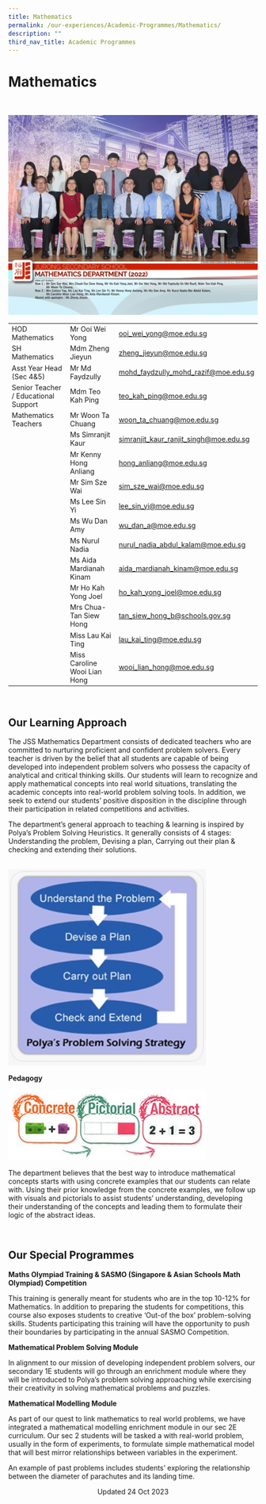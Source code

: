 ```yaml
---
title: Mathematics
permalink: /our-experiences/Academic-Programmes/Mathematics/
description: ""
third_nav_title: Academic Programmes
---
```

# Mathematics 
<br>

![](/images/js_Mathematics%20Department.jpg)


|  |  |  |
| -------- | -------- | -------- |
| HOD Mathematics   | Mr Ooi Wei Yong    | [ooi\_wei\_yong@moe.edu.sg](mailto:ooi_wei_yong@moe.edu.sg)    |
| SH Mathematics   | Mdm Zheng Jieyun    | [zheng\_jieyun@moe.edu.sg](mailto:zheng_jieyun@moe.edu.sg)    |
|  Asst Year Head (Sec 4&amp;5) | Mr Md Faydzully   | [mohd\_faydzully\_mohd\_razif@moe.edu.sg](mailto:mohd_faydzully_mohd_razif@moe.edu.sg)   |
|Senior Teacher /  Educational Support    | Mdm Teo Kah Ping    | [teo\_kah\_ping@moe.edu.sg](mailto:teo_kah_ping@moe.edu.sg)   |
| Mathematics Teachers    | Mr Woon Ta Chuang     | [woon\_ta\_chuang@moe.edu.sg](mailto:woon_ta_chuang@moe.edu.sg)   |
|    | Ms Simranjit Kaur    | [simranjit\_kaur\_ranjit\_singh@moe.edu.sg](mailto:simranjit_kaur_ranjit_singh@moe.edu.sg)   |
|    | Mr Kenny Hong Anliang   |[hong\_anliang@moe.edu.sg](mailto:hong_anliang@moe.edu.sg)     |
|     | Mr Sim Sze Wai  | [sim\_sze\_wai@moe.edu.sg](mailto:sim_sze_wai@moe.edu.sg)    |
|   | Ms Lee Sin Yi    | [lee\_sin\_yi@moe.edu.sg](mailto:lee_sin_yi@moe.edu.sg)   |
|     | Ms Wu Dan Amy   | [wu\_dan\_a@moe.edu.sg](mailto:wu_dan_a@moe.edu.sg)    |
|      | Ms Nurul Nadia  | [nurul\_nadia\_abdul\_kalam@moe.edu.sg](mailto:nurul_nadia_abdul_kalam@moe.edu.sg)    |
|     | Ms Aida Mardianah Kinam   | [aida\_mardianah\_kinam@moe.edu.sg](mailto:aida_mardianah_kinam@moe.edu.sg)    |
|     | Mr Ho Kah Yong Joel   | [ho\_kah\_yong\_joel@moe.edu.sg](mailto:ho_kah_yong_joel@moe.edu.sg)     |
|     | Mrs Chua-Tan Siew Hong     | [tan\_siew\_hong\_b@schools.gov.sg](mailto:tan_siew_hong_b@schools.gov.sg)    |
|    | Miss Lau Kai Ting     | [lau\_kai\_ting@moe.edu.sg](mailto:lau_kai_ting@moe.edu.sg)   |
|    | Miss Caroline Wooi Lian Hong     | [wooi\_lian\_hong@moe.edu.sg](mailto:wooi_lian_hong@moe.edu.sg)    |

<br>

## Our Learning Approach

The JSS Mathematics Department consists of dedicated teachers who are committed to nurturing proficient and confident problem solvers. Every teacher is driven by the belief that all students are capable of being developed into independent problem solvers who possess the capacity of analytical and critical thinking skills. Our students will learn to recognize and apply mathematical concepts into real world situations, translating the academic concepts into real-world problem solving tools. In addition, we seek to extend our students’ positive disposition in the discipline through their participation in related competitions and activities.

  

The department’s general approach to teaching &amp; learning is inspired by Polya’s Problem Solving Heuristics. It generally consists of 4 stages: Understanding the problem, Devising a plan, Carrying out their plan &amp; checking and extending their solutions.

<br>

<img src="/images/JS_11%20Math.jpg" style="height: auto;width:400px;">

<b>Pedagogy</b>

<img src="/images/JS_12%20Math.jpg" style="height: auto;width:400px;">

The department believes that the best way to introduce mathematical concepts starts with using concrete examples that our students can relate with. Using their prior knowledge from the concrete examples, we follow up with visuals and pictorials to assist students’ understanding, developing their understanding of the concepts and leading them to formulate their logic of the abstract ideas.

<br>

## Our Special Programmes


**Maths Olympiad Training &amp; SASMO (Singapore &amp; Asian Schools Math Olympiad) Competition**

  

This training is generally meant for students who are in the top 10-12% for Mathematics. In addition to preparing the students for competitions, this course also exposes students to creative ‘Out-of the box’ problem-solving skills. Students participating this training will have the opportunity to push their boundaries by participating in the annual SASMO Competition.

  

**Mathematical Problem Solving Module**

  

In alignment to our mission of developing independent problem solvers, our secondary 1E students will go through an enrichment module where they will be introduced to Polya’s problem solving approaching while exercising their creativity in solving mathematical problems and puzzles.

  

**Mathematical Modelling Module**

  

As part of our quest to link mathematics to real world problems, we have integrated a mathematical modelling enrichment module in our sec 2E curriculum. Our sec 2 students will be tasked a with real-world problem, usually in the form of experiments, to formulate simple mathematical model that will best mirror relationships between variables in the experiment.

  

An example of past problems includes students’ exploring the relationship between the diameter of parachutes and its landing time.

<center> Updated 24 Oct 2023 </center>